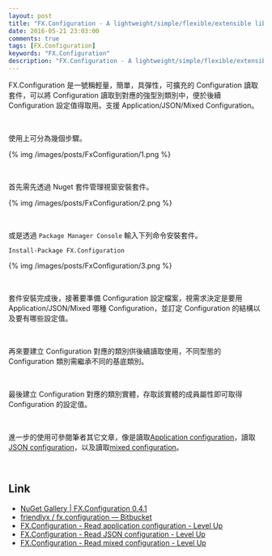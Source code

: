 ```yaml
---
layout: post
title: "FX.Configuration - A lightweight/simple/flexible/extensible library to read configurations using strongly typed classes"
date: 2016-05-21 23:03:00
comments: true
tags: [FX.Configuration]
keywords: "FX.Configuration"
description: "FX.Configuration - A lightweight/simple/flexible/extensible library to read configurations using strongly typed classes"
---
```


FX.Configuration 是一號稱輕量，簡單，具彈性，可擴充的 Configuration 讀取套件，可以將 Configuration 讀取到對應的強型別類別中，便於後續 Configuration 設定值得取用。支援 Application/JSON/Mixed Configuration。    

<!-- More -->

<br/>


使用上可分為幾個步驟。  

{% img /images/posts/FxConfiguration/1.png %}

<br/>


首先需先透過 Nuget 套件管理視窗安裝套件。  

{% img /images/posts/FxConfiguration/2.png %}

<br/>


或是透過 `Package Manager Console` 輸入下列命令安裝套件。  

    Install-Package FX.Configuration

{% img /images/posts/FxConfiguration/3.png %}

<br/>


套件安裝完成後，接著要準備 Configuration 設定檔案，視需求決定是要用 Application/JSON/Mixed 哪種 Configuration，並訂定 Configuration 的結構以及要有哪些設定值。  

<br/>


再來要建立 Configuration 對應的類別供後續讀取使用，不同型態的 Configuration 類別需繼承不同的基底類別。   

<br/>


最後建立 Configuration 對應的類別實體，存取該實體的成員屬性即可取得 Configuration 的設定值。  

<br/>


進一步的使用可參閱筆者其它文章，像是讀取[Application configuration](http://larrynung.github.io/2016/05/17/fx-dot-configuration-read-application-configuration/)，讀取[JSON configuration](http://larrynung.github.io/2016/05/21/fx-dot-configuration-read-json-configuration/)，以及讀取[mixed configuration](http://larrynung.github.io/2016/05/21/fx-dot-configuration-read-mixed-configuration/)。  

<br/>


Link
----
* [NuGet Gallery | FX.Configuration 0.4.1](https://www.nuget.org/packages/FX.Configuration/)
* [friendlyx / fx.configuration — Bitbucket](https://bitbucket.org/friendlyx/fx.configuration)
* [FX.Configuration - Read application configuration - Level Up](http://larrynung.github.io/2016/05/17/fx-dot-configuration-read-application-configuration/)
* [FX.Configuration - Read JSON configuration - Level Up](http://larrynung.github.io/2016/05/21/fx-dot-configuration-read-json-configuration/)
* [FX.Configuration - Read mixed configuration - Level Up](http://larrynung.github.io/2016/05/21/fx-dot-configuration-read-mixed-configuration/)
